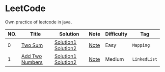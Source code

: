 LeetCode
========

Own practice of leetcode in java.

|NO.|Title|Solution|Note|Difficulty|Tag|
|---|-----|--------|----|----------|---|
|0|[Two Sum](https://leetcode.com/problems/two-sum)|[Solution1]() [Solution2]()|[Note]()|Easy|`Mapping`|
|1|[Add Two Numbers](https://leetcode.com/problems/add-two-numbers)|[Solution1]() [Solution2]()|[Note]()|Medium|`LinkedList`|
